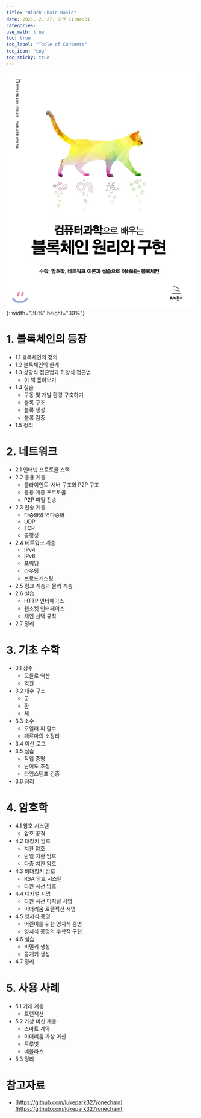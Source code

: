 ```yaml
---
title: "Block Chain Basic"
date: 2021. 2. 27. 오전 11:04:01
categories:
use_math: true
toc: true
toc_label: "Table of Contents"
toc_icon: "cog"
toc_sticky: true
---
```


[comment]: <> (포스트 화면 넓게 설정하고 싶을 때 추가, classes: wide)

![Block Chain Basic (컴퓨터과학으로 배우는 블록체인 원리와 구현)](https://raw.githubusercontent.com/missflash/missflash.github.io/master/_files/blockchain_basic.jpg){: width="30%" height="30%"}


# 1. 블록체인의 등장
* 1.1 블록체인의 정의
* 1.2 블록체인의 한계
* 1.3 상향식 접근법과 하향식 접근법
  * 이 책 톺아보기
* 1.4 실습
  * 구동 및 개발 환경 구축하기
  * 블록 구조
  * 블록 생성
  * 블록 검증
* 1.5 정리



# 2. 네트워크
* 2.1 인터넷 프로토콜 스택
* 2.2 응용 계층
  * 클라이언트-서버 구조와 P2P 구조
  * 응용 계층 프로토콜
  * P2P 파일 전송
* 2.3 전송 계층
  * 다중화와 역다중화
  * UDP
  * TCP
  * 공평성
* 2.4 네트워크 계층
  * IPv4
  * IPv6
  * 포워딩
  * 라우팅
  * 브로드캐스팅
* 2.5 링크 계층과 물리 계층
* 2.6 실습
  * HTTP 인터페이스
  * 웹소켓 인터페이스
  * 체인 선택 규칙
* 2.7 정리



# 3. 기초 수학
* 3.1 정수
  * 모듈로 역산
  * 역원
* 3.2 대수 구조
  * 군
  * 환
  * 체
* 3.3 소수
  * 오일러 피 함수
  * 페르마의 소정리
* 3.4 이산 로그
* 3.5 실습
  * 작업 증명
  * 난이도 조정
  * 타임스탬프 검증
* 3.6 정리



# 4. 암호학
* 4.1 암호 시스템
  * 암호 공격
* 4.2 대칭키 암호
  * 치환 암호
  * 단일 치환 암호
  * 다중 치환 암호
* 4.3 비대칭키 암호
  * RSA 암호 시스템
  * 타원 곡선 암호
* 4.4 디지털 서명
  * 타원 곡선 디지털 서명
  * 이더리움 트랜잭션 서명
* 4.5 영지식 증명
  * 어린이를 위한 영지식 증명
  * 영지식 증명의 수학적 구현
* 4.6 실습
  * 비밀키 생성
  * 공개키 생성
* 4.7 정리



# 5. 사용 사례
* 5.1 거래 계층
  * 트랜잭션
* 5.2 가상 머신 계층
  * 스마트 계약
  * 이더리움 가상 머신
  * 트루빗
  * 네뷸라스
* 5.3 정리



# 참고자료
* [https://github.com/lukepark327/onechain](https://github.com/lukepark327/onechain)
